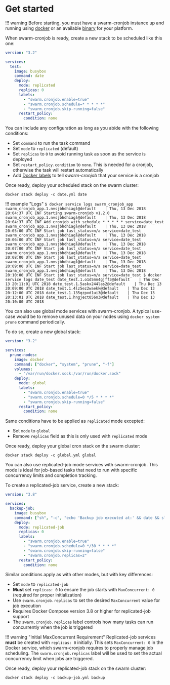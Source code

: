 # Get started

!!! warning
    Before starting, you must have a swarm-cronjob instance up and running using [docker](../install/docker.md)
    or an available [binary](../install/binary.md) for your platform.

When swarm-cronjob is ready, create a new stack to be scheduled like this one:

```yaml
version: "3.2"

services:
  test:
    image: busybox
    command: date
    deploy:
      mode: replicated
      replicas: 0
      labels:
        - "swarm.cronjob.enable=true"
        - "swarm.cronjob.schedule=* * * * *"
        - "swarm.cronjob.skip-running=false"
      restart_policy:
        condition: none
```

You can include any configuration as long as you abide with the following conditions:

* Set `command` to run the task command
* Set `mode` to `replicated` (default)
* Set `replicas` to `0` to avoid running task as soon as the service is deployed
* Set `restart_policy.condition` to `none`. This is needed for a cronjob, otherwise the task will restart automatically
* Add [Docker labels](docker-labels.md) to tell *swarm-cronjob* that your service is a cronjob

Once ready, deploy your scheduled stack on the swarm cluster:

`docker stack deploy -c date.yml date`

!!! example "Logs"
    ```
    $ docker service logs swarm_cronjob_app
    swarm_cronjob_app.1.nvsjbhdhiagl@default    | Thu, 13 Dec 2018 20:04:37 UTC INF Starting swarm-cronjob v1.2.0
    swarm_cronjob_app.1.nvsjbhdhiagl@default    | Thu, 13 Dec 2018 20:04:37 UTC INF Add cronjob with schedule * * * * * service=date_test
    swarm_cronjob_app.1.nvsjbhdhiagl@default    | Thu, 13 Dec 2018 20:05:00 UTC INF Start job last_status=n/a service=date_test
    swarm_cronjob_app.1.nvsjbhdhiagl@default    | Thu, 13 Dec 2018 20:06:00 UTC INF Start job last_status=n/a service=date_test
    swarm_cronjob_app.1.nvsjbhdhiagl@default    | Thu, 13 Dec 2018 20:07:00 UTC INF Start job last_status=n/a service=date_test
    swarm_cronjob_app.1.nvsjbhdhiagl@default    | Thu, 13 Dec 2018 20:08:00 UTC INF Start job last_status=n/a service=date_test
    swarm_cronjob_app.1.nvsjbhdhiagl@default    | Thu, 13 Dec 2018 20:09:00 UTC INF Start job last_status=n/a service=date_test
    swarm_cronjob_app.1.nvsjbhdhiagl@default    | Thu, 13 Dec 2018 20:10:00 UTC INF Start job last_status=n/a service=date_test
    $ docker service logs date_test
    date_test.1.o1d5mn4gjff3@default    | Thu Dec 13 20:11:01 UTC 2018
    date_test.1.5askx244las2@default    | Thu Dec 13 20:09:00 UTC 2018
    date_test.1.4lz5ez2waekk@default    | Thu Dec 13 20:12:00 UTC 2018
    date_test.1.135qzpxd1ui3@default    | Thu Dec 13 20:13:01 UTC 2018
    date_test.1.hngject056n3@default    | Thu Dec 13 20:10:00 UTC 2018
    ```

You can also use global mode services with swarm-cronjob. A typical use-case would be to remove unused data on your
nodes using `docker system prune` command periodically.

To do so, create a new global stack:

```yaml
version: "3.2"

services:
  prune-nodes:
    image: docker
    command: ["docker", "system", "prune", "-f"]
    volumes:
      - "/var/run/docker.sock:/var/run/docker.sock"
    deploy:
      mode: global
      labels:
        - "swarm.cronjob.enable=true"
        - "swarm.cronjob.schedule=0 */5 * * * *"
        - "swarm.cronjob.skip-running=false"
      restart_policy:
        condition: none
```

Same conditions have to be applied as `replicated` mode excepted:

* Set `mode` to `global`
* Remove `replicas` field as this is only used with `replicated` mode

Once ready, deploy your global cron stack on the swarm cluster:

```shell
docker stack deploy -c global.yml global
```

You can also use replicated-job mode services with swarm-cronjob. This mode is ideal for job-based tasks that need to run with specific concurrency limits and completion tracking.

To create a replicated-job service, create a new stack:

```yaml
version: "3.8"

services:
  backup-job:
    image: busybox
    command: ["sh", "-c", "echo 'Backup job executed at:' && date && sleep 5"]
    deploy:
      mode: replicated-job
      replicas: 0
      labels:
        - "swarm.cronjob.enable=true"
        - "swarm.cronjob.schedule=0 */30 * * * *"
        - "swarm.cronjob.skip-running=false"
        - "swarm.cronjob.replicas=2"
      restart_policy:
        condition: none
```

Similar conditions apply as with other modes, but with key differences:

* Set `mode` to `replicated-job`
* **Must** set `replicas: 0` to ensure the job starts with `MaxConcurrent: 0` (required for proper initialization)
* Use `swarm.cronjob.replicas` to set the desired `MaxConcurrent` value for job execution
* Requires Docker Compose version 3.8 or higher for replicated-job support
* The `swarm.cronjob.replicas` label controls how many tasks can run concurrently when the job is triggered

!!! warning "Initial MaxConcurrent Requirement"
    Replicated-job services **must** be created with `replicas: 0` initially. This sets `MaxConcurrent: 0` in the Docker service, which swarm-cronjob requires to properly manage job scheduling. The `swarm.cronjob.replicas` label will be used to set the actual concurrency limit when jobs are triggered.

Once ready, deploy your replicated-job stack on the swarm cluster:

```shell
docker stack deploy -c backup-job.yml backup
```
